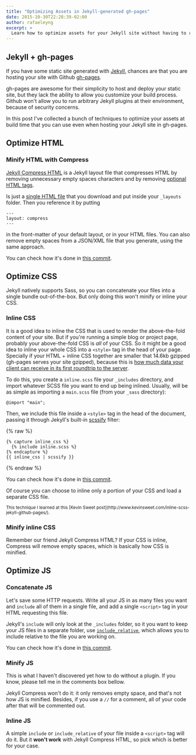 ```yaml
---
title: "Optimizing Assets in Jekyll-generated gh-pages"
date: 2015-10-30T22:28:39-02:00
author: rafaeleyng
excerpt: >
  Learn how to optimize assets for your Jekyll site without having to rely on plugins.
---
```


## Jekyll + gh-pages

If you have some static site generated with [Jekyll](https://jekyllrb.com/), chances are that you are hosting your site with Github [gh-pages](https://help.github.com/articles/using-jekyll-with-pages/).

gh-pages are awesome for their simplicity to host and deploy your static site, but they lack the ability to allow you customize your build process. Github won't allow you to run arbitrary Jekyll plugins at their environment, because of security concerns.

In this post I've collected a bunch of techniques to optimize your assets at build time that you can use even when hosting your Jekyll site in gh-pages.


## Optimize HTML

### Minify HTML with Compress

[Jekyll Compress HTML](https://github.com/penibelst/jekyll-compress-html) is a Jekyll layout file that compresses HTML by removing unnecessary empty spaces characters and by removing [optional HTML tags](http://www.w3.org/TR/html5/syntax.html#optional-tags).

Is just a [single HTML file](https://github.com/penibelst/jekyll-compress-html/blob/master/site/_layouts/compress.html) that you download and put inside your `_layouts` folder. Then you reference it by putting

```
---
layout: compress
---
```

in the front-matter of your default layout, or in your HTML files. You can also remove empty spaces from a JSON/XML file that you generate, using the same approach.

You can check how it's done in [this commit](https://github.com/codeheaven-io/codeheaven.io/commit/96187be6c5c96c4785243c9ebf194823f5db9a35).

## Optimize CSS

Jekyll natively supports Sass, so you can concatenate your files into a single bundle out-of-the-box. But only doing this won't minify or inline your CSS.

### Inline CSS

It is a good idea to inline the CSS that is used to render the above-the-fold content of your site. But if you're running a simple blog or project page, probably your above-the-fold CSS is *all* of your CSS. So it might be a good idea to inline your whole CSS into a `<style>` tag in the head of your page. Specially if your HTML + inline CSS together are smaller that 14.6kb gzipped (gh-pages serves your site gzipped), because this is [how much data your client can receive in its first roundtrip to the server](https://developers.google.com/speed/docs/insights/mobile?hl=en).

To do this, you create a `inline.scss` file your `_includes` directory, and import whatever SCSS file you want to end up being inlined. Usually, will be as simple as importing a `main.scss` file (from your `_sass` directory):

```
@import "main";
```

Then, we include this file inside a `<style>` tag in the head of the document, passing it through Jekyll's built-in [scssify](http://www.rubydoc.info/github/jekyll/jekyll/Jekyll/Filters:scssify) filter:

{% raw %}
```
{% capture inline_css %}
  {% include inline.scss %}
{% endcapture %}
{{ inline_css | scssify }}
```
{% endraw %}

You can check how it's done in [this commit](https://github.com/codeheaven-io/codeheaven.io/commit/12ed5810d2edf6a967154cd14ee77b69ccf25c7f).

Of course you can choose to inline only a portion of your CSS and load a separate CSS file.

<small>
This technique I learned at this [Kevin Sweet post](http://www.kevinsweet.com/inline-scss-jekyll-github-pages/).
</small>

### Minify inline CSS

Remember our friend Jekyll Compress HTML? If your CSS is inline, Compress will remove empty spaces, which is basically how CSS is minified.

## Optimize JS

### Concatenate JS

Let's save some HTTP requests. Write all your JS in as many files you want and `include` all of them in a single file, and add a single `<script>` tag in your HTML requesting this file.

Jekyll's `include` will only look at the `_includes` folder, so it you want to keep your JS files in a separate folder, use [`include_relative`](http://jekyllrb.com/docs/templates/), which allows you to include relative to the file you are working on.

You can check how it's done in [this commit](https://github.com/CWISoftware/eventos/commit/b180160afb613287c50bcc2f8f411fc4fe0d6fe0).

### Minify JS

This is what I haven't discovered yet how to do without a plugin. If you know, please tell me in the comments box bellow.

Jekyll Compress won't do it: it only removes empty space, and that's not how JS is minified. Besides, if you use a `//` for a comment, all of your code after that will be commented out.

### Inline JS

A simple `include` or `include_relative` of your file inside a `<script>` tag will do it. But it **won't work** with Jekyll Compress HTML, so pick which is better for your case.
